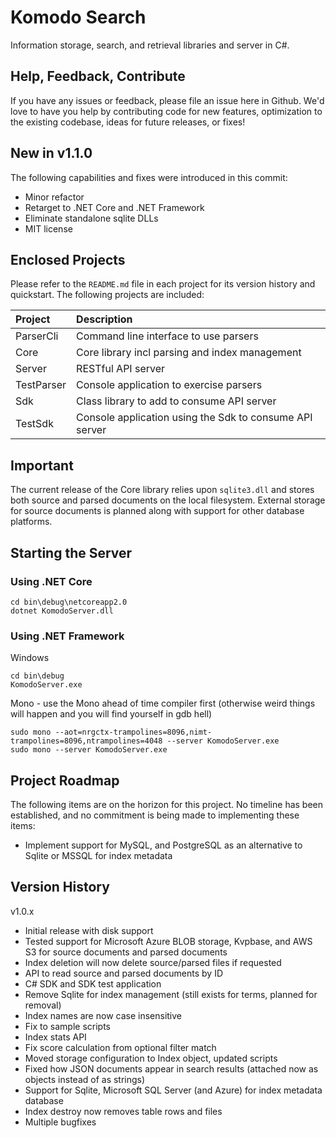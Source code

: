 # Komodo Search

Information storage, search, and retrieval libraries and server in C#.  

## Help, Feedback, Contribute
If you have any issues or feedback, please file an issue here in Github.  We'd love to have you help by contributing code for new features, optimization to the existing codebase, ideas for future releases, or fixes!

## New in v1.1.0
The following capabilities and fixes were introduced in this commit:
- Minor refactor
- Retarget to .NET Core and .NET Framework
- Eliminate standalone sqlite DLLs
- MIT license

## Enclosed Projects
Please refer to the ```README.md``` file in each project for its version history and quickstart.
The following projects are included:

| Project       | Description                                               |
|:------------- |:--------------------------------------------------------- |
| ParserCli     | Command line interface to use parsers                     |
| Core          | Core library incl parsing and index management            |
| Server        | RESTful API server                                        |
| TestParser    | Console application to exercise parsers                   |
| Sdk           | Class library to add to consume API server                |
| TestSdk       | Console application using the Sdk to consume API server   |

## Important
The current release of the Core library relies upon ```sqlite3.dll``` and stores both source and parsed documents on the local filesystem.  External storage for source documents is planned along with support for other database platforms.

## Starting the Server

### Using .NET Core
```
cd bin\debug\netcoreapp2.0
dotnet KomodoServer.dll
```

### Using .NET Framework
Windows
```
cd bin\debug
KomodoServer.exe
```
Mono - use the Mono ahead of time compiler first (otherwise weird things will happen and you will find yourself in gdb hell)
```
sudo mono --aot=nrgctx-trampolines=8096,nimt-trampolines=8096,ntrampolines=4048 --server KomodoServer.exe
sudo mono --server KomodoServer.exe
```

## Project Roadmap
The following items are on the horizon for this project.  No timeline has been established, and no commitment is being made to implementing these items:
- Implement support for MySQL, and PostgreSQL as an alternative to Sqlite or MSSQL for index metadata

## Version History
v1.0.x
- Initial release with disk support
- Tested support for Microsoft Azure BLOB storage, Kvpbase, and AWS S3 for source documents and parsed documents
- Index deletion will now delete source/parsed files if requested
- API to read source and parsed documents by ID
- C# SDK and SDK test application
- Remove Sqlite for index management (still exists for terms, planned for removal)
- Index names are now case insensitive
- Fix to sample scripts 
- Index stats API
- Fix score calculation from optional filter match
- Moved storage configuration to Index object, updated scripts
- Fixed how JSON documents appear in search results (attached now as objects instead of as strings)
- Support for Sqlite, Microsoft SQL Server (and Azure) for index metadata database
- Index destroy now removes table rows and files
- Multiple bugfixes
